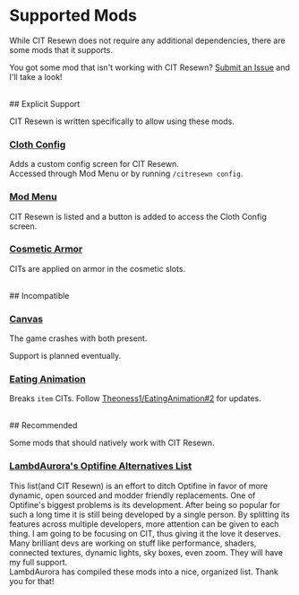 # Supported Mods

While CIT Resewn does not require any additional dependencies, there 
are some mods that it supports.

You got some mod that isn't working with CIT Resewn? 
[Submit an Issue](https://github.com/SHsuperCM/CITResewn/issues) and I'll take a look!

<br>
## Explicit Support

CIT Resewn is written specifically to allow using these mods.

### [Cloth Config](https://www.curseforge.com/minecraft/mc-mods/cloth-config)
Adds a custom config screen for CIT Resewn.  
Accessed through Mod Menu or by running `/citresewn config`.

### [Mod Menu](https://www.curseforge.com/minecraft/mc-mods/modmenu)
CIT Resewn is listed and a button is added to access the Cloth Config screen.

### [Cosmetic Armor](https://www.curseforge.com/minecraft/mc-mods/cosmetic-armor-fabric)
CITs are applied on armor in the cosmetic slots.

<br>
## Incompatible

### [Canvas](https://www.curseforge.com/minecraft/mc-mods/canvas-renderer)
The game crashes with both present.

Support is planned eventually.

### [Eating Animation](https://www.curseforge.com/minecraft/mc-mods/eating-animation-fabric)
Breaks `item` CITs. Follow [Theoness1/EatingAnimation#2](https://github.com/Theoness1/EatingAnimation/issues/2) for updates.

<br>
## Recommended

Some mods that should natively work with CIT Resewn.

### [LambdAurora's Optifine Alternatives List](https://lambdaurora.dev/optifine_alternatives/)

This list(and CIT Resewn) is an effort to ditch Optifine in favor of more dynamic, 
open sourced and modder friendly replacements. One of Optifine's biggest problems 
is its development. After being so popular for such a long time it is still being 
developed by a single person. By splitting its features across multiple developers, 
more attention can be given to each thing. I am going to be focusing on CIT, thus 
giving it the love it deserves. Many brilliant devs are working on stuff like 
performance, shaders, connected textures, dynamic lights, sky boxes, even zoom. 
They will have my full support.  
LambdAurora has compiled these mods into a nice, organized list. Thank you for that!  
